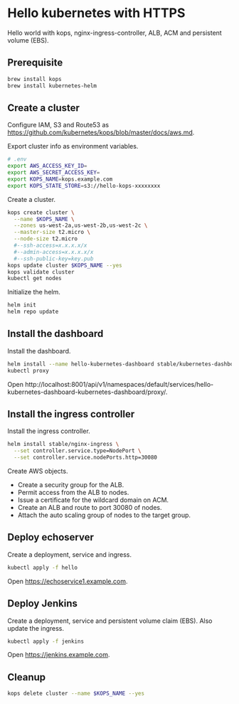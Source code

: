 # Hello kubernetes with HTTPS

Hello world with kops, nginx-ingress-controller, ALB, ACM and persistent volume (EBS).

## Prerequisite

```sh
brew install kops
brew install kubernetes-helm
```

## Create a cluster

Configure IAM, S3 and Route53 as https://github.com/kubernetes/kops/blob/master/docs/aws.md.

Export cluster info as environment variables.

```sh
# .env
export AWS_ACCESS_KEY_ID=
export AWS_SECRET_ACCESS_KEY=
export KOPS_NAME=kops.example.com
export KOPS_STATE_STORE=s3://hello-kops-xxxxxxxx
```

Create a cluster.

```sh
kops create cluster \
  --name $KOPS_NAME \
  --zones us-west-2a,us-west-2b,us-west-2c \
  --master-size t2.micro \
  --node-size t2.micro
  #--ssh-access=x.x.x.x/x
  #--admin-access=x.x.x.x/x
  #--ssh-public-key=key.pub
kops update cluster $KOPS_NAME --yes
kops validate cluster
kubectl get nodes
```

Initialize the helm.

```sh
helm init
helm repo update
```

## Install the dashboard

Install the dashboard.

```sh
helm install --name hello-kubernetes-dashboard stable/kubernetes-dashboard
kubectl proxy
```

Open http://localhost:8001/api/v1/namespaces/default/services/hello-kubernetes-dashboard-kubernetes-dashboard/proxy/.

## Install the ingress controller

Install the ingress controller.

```sh
helm install stable/nginx-ingress \
  --set controller.service.type=NodePort \
  --set controller.service.nodePorts.http=30080
```

Create AWS objects.

- Create a security group for the ALB.
- Permit access from the ALB to nodes. 
- Issue a certificate for the wildcard domain on ACM.
- Create an ALB and route to port 30080 of nodes.
- Attach the auto scaling group of nodes to the target group.

## Deploy echoserver

Create a deployment, service and ingress.

```sh
kubectl apply -f hello
```

Open https://echoservice1.example.com.

## Deploy Jenkins

Create a deployment, service and persistent volume claim (EBS).
Also update the ingress.

```sh
kubectl apply -f jenkins
```

Open https://jenkins.example.com.

## Cleanup

```sh
kops delete cluster --name $KOPS_NAME --yes
```
